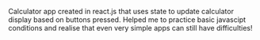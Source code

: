 Calculator app created in react.js that uses state to update calculator display based on buttons pressed.
Helped me to practice basic javascipt conditions and realise that even very simple apps can still have difficulties! 
